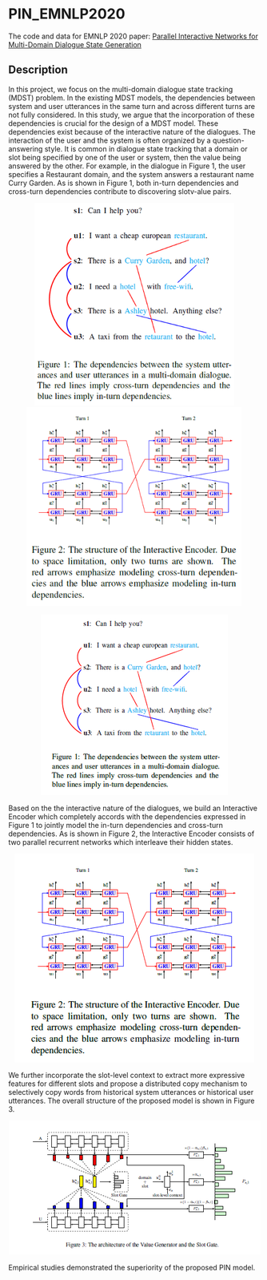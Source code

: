 # PIN_EMNLP2020
The code and data for EMNLP 2020 paper: [Parallel Interactive Networks for Multi-Domain Dialogue State Generation](https://arxiv.org/pdf/2009.07616.pdf)

## Description
In this project, we focus on the multi-domain dialogue state tracking (MDST) problem. In the existing MDST models, the dependencies between system and user utterances in the same turn and across different turns are not fully considered. In this study, we argue that the incorporation of these dependencies is crucial for the design of a MDST model. These dependencies exist because of the interactive nature of the dialogues. The interaction of the user and the system is often organized by a question-answering style. It is common in dialogue state tracking that a domain or slot being specified by one of the user or system, then the value being answered by the other. For example, in the dialogue in Figure 1, the user specifies a Restaurant domain, and the system answers a restaurant name Curry Garden. As is shown in Figure 1, both in-turn dependencies and cross-turn dependencies contribute to discovering slotv-alue pairs.

<p align="center">
  <img src="./fig/dep.png" width="400"/> <img src="./fig/interact.png" width="430"/>
</p>

<p align="center">
  <img src="./fig/depend.png">
</p>

Based on the the interactive nature of the dialogues, we build an Interactive Encoder which completely accords with the dependencies expressed in Figure 1 to jointly model the in-turn dependencies and cross-turn dependencies. As is shown in Figure 2, the Interactive Encoder consists of two parallel recurrent networks which interleave their hidden states.

<p align="center">
  <img src="./fig/inter.png">
</p>

We further incorporate the slot-level context to extract more expressive features for different slots and propose a distributed copy mechanism to selectively copy words from historical system utterances or historical user utterances. The overall structure of the proposed model is shown in Figure 3.

<p align="center">
  <img src="./fig/total.png">
</p>

Empirical studies demonstrated the superiority of the proposed PIN model.

